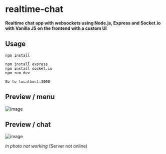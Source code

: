 # realtime-chat
**Realtime chat app with websockets using Node.js, Express and Socket.io with Vanilla JS on the frontend with a custom UI**



  
  


  
  
## Usage
```
npm install  

npm install express
npm install socket.io
npm run dev

Go to localhost:3000
```
## Preview / menu
![image](https://user-images.githubusercontent.com/62212877/165623237-a084b119-ed28-4751-ac79-82b87dc11581.png)

## Preview / chat
![image](https://user-images.githubusercontent.com/62212877/165623378-64c5ad6c-4fa0-4396-9941-55cfbfd8c8b7.png)


*in photo not working* (Server not online)

